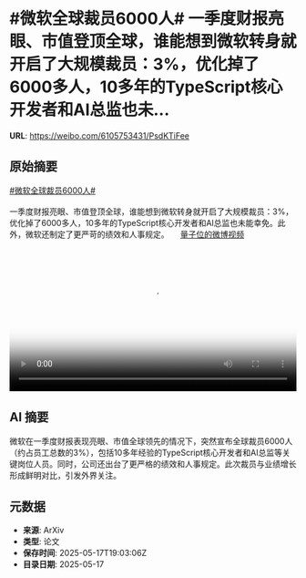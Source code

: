# #微软全球裁员6000人# 一季度财报亮眼、市值登顶全球，谁能想到微软转身就开启了大规模裁员：3%，优化掉了6000多人，10多年的TypeScript核心开发者和AI总监也未...

**URL**: https://weibo.com/6105753431/PsdKTiFee

## 原始摘要

<a href="https://m.weibo.cn/search?containerid=231522type%3D1%26t%3D10%26q%3D%23%E5%BE%AE%E8%BD%AF%E5%85%A8%E7%90%83%E8%A3%81%E5%91%986000%E4%BA%BA%23&amp;extparam=%23%E5%BE%AE%E8%BD%AF%E5%85%A8%E7%90%83%E8%A3%81%E5%91%986000%E4%BA%BA%23" data-hide=""><span class="surl-text">#微软全球裁员6000人#</span></a> <br><br>一季度财报亮眼、市值登顶全球，谁能想到微软转身就开启了大规模裁员：3%，优化掉了6000多人，10多年的TypeScript核心开发者和AI总监也未能幸免。此外，微软还制定了更严苛的绩效和人事规定。 <a href="https://video.weibo.com/show?fid=1034:5167087149318173" data-hide=""><span class="url-icon"><img style="width: 1rem;height: 1rem" src="https://h5.sinaimg.cn/upload/2015/09/25/3/timeline_card_small_video_default.png" referrerpolicy="no-referrer"></span><span class="surl-text">量子位的微博视频</span></a> <br clear="both"><div style="clear: both"></div><video controls="controls" poster="https://tvax1.sinaimg.cn/orj480/006Fd7o3ly1i1hsvj7gcej30u01hcafd.jpg" style="width: 100%"><source src="https://f.video.weibocdn.com/o0/S9PlBxR9lx08oiAP4FlS01041200pjqL0E010.mp4?label=mp4_720p&amp;template=720x1280.24.0&amp;ori=0&amp;ps=1CwnkDw1GXwCQx&amp;Expires=1747512147&amp;ssig=zIuFLJDSd7&amp;KID=unistore,video"><source src="https://f.video.weibocdn.com/o0/zjPqRtmzlx08oiAOGdSU01041200fcox0E010.mp4?label=mp4_hd&amp;template=540x960.24.0&amp;ori=0&amp;ps=1CwnkDw1GXwCQx&amp;Expires=1747512147&amp;ssig=2vMnT2ku%2F9&amp;KID=unistore,video"><source src="https://f.video.weibocdn.com/o0/OVpQM82Qlx08oiANKryg010412008vfK0E010.mp4?label=mp4_ld&amp;template=360x640.24.0&amp;ori=0&amp;ps=1CwnkDw1GXwCQx&amp;Expires=1747512147&amp;ssig=bo0VA4hFi3&amp;KID=unistore,video"><p>视频无法显示，请前往<a href="https://video.weibo.com/show?fid=1034%3A5167087149318173" target="_blank" rel="noopener noreferrer">微博视频</a>观看。</p></video>

## AI 摘要

微软在一季度财报表现亮眼、市值全球领先的情况下，突然宣布全球裁员6000人（约占员工总数的3%），包括10多年经验的TypeScript核心开发者和AI总监等关键岗位人员。同时，公司还出台了更严格的绩效和人事规定。此次裁员与业绩增长形成鲜明对比，引发外界关注。

## 元数据

- **来源**: ArXiv
- **类型**: 论文
- **保存时间**: 2025-05-17T19:03:06Z
- **目录日期**: 2025-05-17
